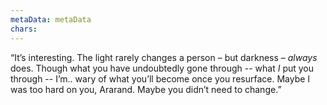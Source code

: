 ```yaml
---
metaData: metaData
chars: 
---
```


“It’s interesting. The light rarely changes a person – but darkness – *always* does. Though what you have undoubtedly gone through -- what *I* put you through -- I’m.. wary of what you’ll become once you resurface. Maybe I was too hard on you, Ararand. Maybe you didn’t need to change.”